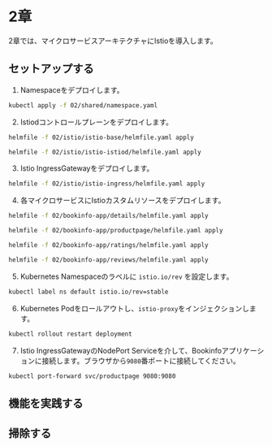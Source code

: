 # 2章

2章では、マイクロサービスアーキテクチャにIstioを導入します。

## セットアップする

1. Namespaceをデプロイします。

```bash
kubectl apply -f 02/shared/namespace.yaml
```

2. Istiodコントロールプレーンをデプロイします。

```bash
helmfile -f 02/istio/istio-base/helmfile.yaml apply

helmfile -f 02/istio/istio-istiod/helmfile.yaml apply
```

3. Istio IngressGatewayをデプロイします。

```bash
helmfile -f 02/istio/istio-ingress/helmfile.yaml apply
```

4. 各マイクロサービスにIstioカスタムリソースをデプロイします。

```bash
helmfile -f 02/bookinfo-app/details/helmfile.yaml apply

helmfile -f 02/bookinfo-app/productpage/helmfile.yaml apply

helmfile -f 02/bookinfo-app/ratings/helmfile.yaml apply

helmfile -f 02/bookinfo-app/reviews/helmfile.yaml apply
```

5. Kubernetes Namespaceのラベルに `istio.io/rev` を設定します。

```bash
kubectl label ns default istio.io/rev=stable
```

6. Kubernetes Podをロールアウトし、`istio-proxy`をインジェクションします。

```bash
kubectl rollout restart deployment
```

7. Istio IngressGatewayのNodePort Serviceを介して、Bookinfoアプリケーションに接続します。ブラウザから`9080`番ポートに接続してください。

```bash
kubectl port-forward svc/productpage 9080:9080
```

## 機能を実践する

## 掃除する
